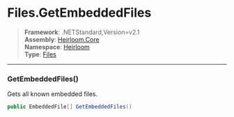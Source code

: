 # Files.GetEmbeddedFiles

> **Framework**: .NETStandard,Version=v2.1  
> **Assembly**: [Heirloom.Core][0]  
> **Namespace**: [Heirloom][0]  
> **Type**: [Files][1]  

--------------------------------------------------------------------------------

### GetEmbeddedFiles()

Gets all known embedded files.

```cs
public EmbeddedFile[] GetEmbeddedFiles()
```

[0]: ../Heirloom.Core.md
[1]: Heirloom.Files.md
